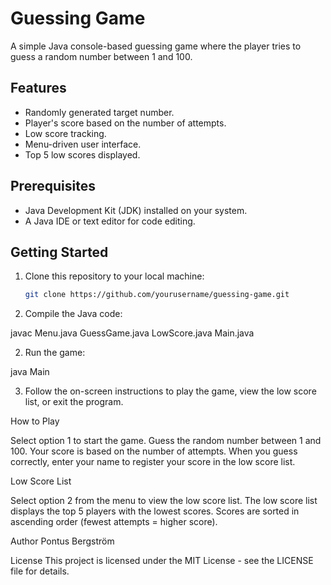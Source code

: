 # Guessing Game

A simple Java console-based guessing game where the player tries to guess a random number between 1 and 100.

## Features

- Randomly generated target number.
- Player's score based on the number of attempts.
- Low score tracking.
- Menu-driven user interface.
- Top 5 low scores displayed.

## Prerequisites

- Java Development Kit (JDK) installed on your system.
- A Java IDE or text editor for code editing.

## Getting Started

1. Clone this repository to your local machine:

   ```bash
   git clone https://github.com/yourusername/guessing-game.git

1. Compile the Java code:

javac Menu.java GuessGame.java LowScore.java Main.java

2. Run the game:

java Main

3. Follow the on-screen instructions to play the game, view the low score list, or exit the program.

How to Play

Select option 1 to start the game.
Guess the random number between 1 and 100.
Your score is based on the number of attempts.
When you guess correctly, enter your name to register your score in the low score list.

Low Score List

Select option 2 from the menu to view the low score list.
The low score list displays the top 5 players with the lowest scores.
Scores are sorted in ascending order (fewest attempts = higher score).

Author
Pontus Bergström

License
This project is licensed under the MIT License - see the LICENSE file for details.